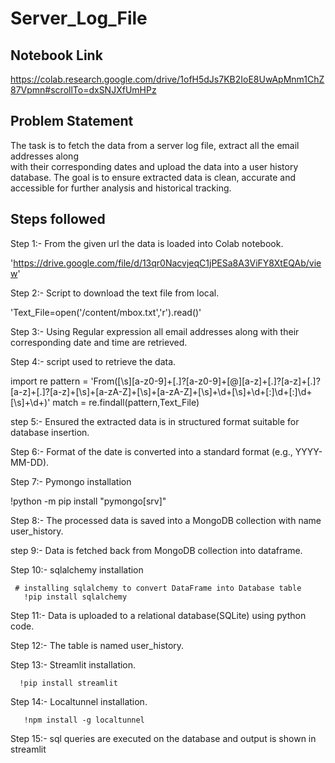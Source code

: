 # Server_Log_File

## Notebook Link

https://colab.research.google.com/drive/1ofH5dJs7KB2IoE8UwApMnm1ChZ87Vpmn#scrollTo=dxSNJXfUmHPz

## Problem Statement

The task is to fetch the data from a server log file, extract all the email addresses along   
with their corresponding dates and upload the data into a user history database.
The goal is to ensure extracted data is clean, accurate and accessible for further analysis and historical tracking.

## Steps followed

Step 1:-  From the given url the data is loaded into Colab notebook.

  'https://drive.google.com/file/d/13qr0NacvjeqC1jPESa8A3ViFY8XtEQAb/view'  

Step 2:-  Script to download the text file from local.

  'Text_File=open('/content/mbox.txt','r').read()'

Step 3:-  Using Regular expression all email addresses along with their corresponding date and time are retrieved.

Step 4:-  script used to retrieve the data.

 import re
 pattern = 'From([\s][a-z0-9]+[\.]?[a-z0-9]+[\@][a-z]+[\.]?[a-z]+[\.]?[a-z]+[\.]?[a-z]+[\s]+[a-zA-Z]+[\s]+[a-zA-Z]+[\s]+\d+[\s]+\d+[\:]\d+[\:]\d+[\s]+\d+)'
 match = re.findall(pattern,Text_File)

step 5:-  Ensured the extracted data is in structured format suitable for database insertion.

Step 6:-  Format of the date is converted into a standard format (e.g., YYYY-MM-DD).

Step 7:-  Pymongo installation 

  !python -m pip install "pymongo[srv]"
  
Step 8:-  The processed data is saved into a MongoDB collection with name user_history.

step 9:-  Data is fetched back from MongoDB collection into dataframe.

Step 10:- sqlalchemy installation

     # installing sqlalchemy to convert DataFrame into Database table
       !pip install sqlalchemy
       
Step 11:- Data is uploaded to a relational database(SQLite) using python code.

Step 12:- The table is named user_history.

Step 13:- Streamlit installation.

      !pip install streamlit

Step 14:- Localtunnel installation.

       !npm install -g localtunnel

Step 15:- sql queries are executed on the database and output is shown in streamlit




